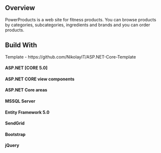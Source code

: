 <h2>Overview</h2>
PowerProducts is a web site for fitness products.
You can browse products by categories, subcategories, ingredients and brands and you can order products.



<h2>Build With</h2>
Template - https://github.com/NikolayIT/ASP.NET-Core-Template
<h4>ASP.NET [CORE 5.0]</h2>
<h4>ASP.NET CORE view components</h2>
<h4>ASP.NET Core areas</h2>
<h4>MSSQL Server</h2>
<h4>Entity Framework 5.0</h2>
<h4>SendGrid</h2>
<h4>Bootstrap</h2>
<h4>jQuery</h2>





